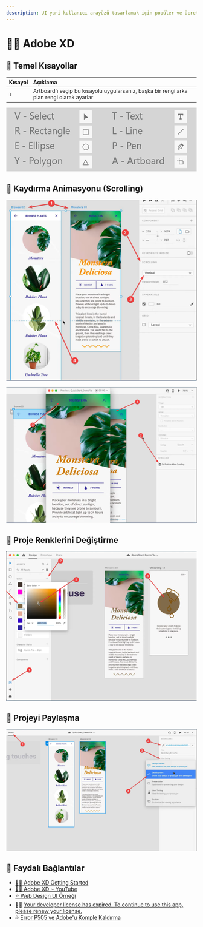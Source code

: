 ```yaml
---
description: UI yani kullanıcı arayüzü tasarlamak için popüler ve ücretsiz uygulama
---
```


# 👨‍🎨 Adobe XD

## 🧱 Temel Kısayollar

| Kısayol | Açıklama |
| :--- | :--- |
| `I` | Artboard'ı seçip bu kısayolu uygularsanız, başka bir rengi arka plan rengi olarak ayarlar |

![](../.gitbook/assets/adobe_xd_shortucts.png)

## 🍢 Kaydırma Animasyonu \(Scrolling\)

![](../.gitbook/assets/adobe_scroll_handling.png)

![](../.gitbook/assets/adobe_fix_scroll.png)

## 🎨 Proje Renklerini Değiştirme

![](../.gitbook/assets/adobe_color_handling.png)

## 👐 Projeyi Paylaşma

![](../.gitbook/assets/adobe_share.png)

## 🔗 Faydalı Bağlantılar

* [👨‍🏫 Adobe XD Getting Started](https://www.youtube.com/playlist?list=PLHjwuoik-ep1Vb4RPXNUbAVHxB1rJRC8W)
* [👨‍🏫 Adobe XD ~ YouTube](https://www.youtube.com/channel/UCxwE7-HpeFygSH0zEI2tkDQ)
* [⭐ Web Design UI Örneği](https://www.youtube.com/watch?v=aShSUqSbhss)
* 👨‍🔧 [Your developer license has expired. To continue to use this app, please renew your license.](https://forums.adobe.com/thread/2607910)
* 💦 [Error P505 ve Adobe'u Komple Kaldırma](https://forums.adobe.com/thread/2313884)

